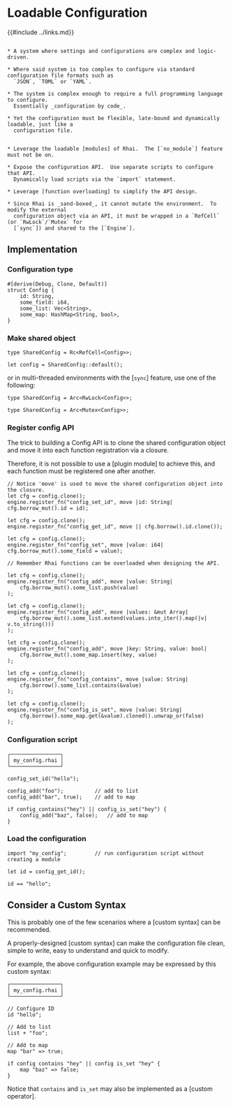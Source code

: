 Loadable Configuration
======================

{{#include ../links.md}}


```admonish info "Usage scenario"

* A system where settings and configurations are complex and logic-driven.

* Where said system is too complex to configure via standard configuration file formats such as
  `JSON`, `TOML` or `YAML`.

* The system is complex enough to require a full programming language to configure.
  Essentially _configuration by code_.

* Yet the configuration must be flexible, late-bound and dynamically loadable, just like a
  configuration file.
```

```admonish abstract "Key concepts"

* Leverage the loadable [modules] of Rhai.  The [`no_module`] feature must not be on.

* Expose the configuration API.  Use separate scripts to configure that API.
  Dynamically load scripts via the `import` statement.

* Leverage [function overloading] to simplify the API design.

* Since Rhai is _sand-boxed_, it cannot mutate the environment.  To modify the external
  configuration object via an API, it must be wrapped in a `RefCell` (or `RwLock`/`Mutex` for
  [`sync`]) and shared to the [`Engine`].
```


Implementation
--------------

### Configuration type

```rust,no_run
#[derive(Debug, Clone, Default)]
struct Config {
    id: String,
    some_field: i64,
    some_list: Vec<String>,
    some_map: HashMap<String, bool>,
}
```

### Make shared object

```rust,no_run
type SharedConfig = Rc<RefCell<Config>>;

let config = SharedConfig::default();
```

or in multi-threaded environments with the [`sync`] feature, use one of the following:

```rust,no_run
type SharedConfig = Arc<RwLock<Config>>;

type SharedConfig = Arc<Mutex<Config>>;
```

### Register config API

The trick to building a Config API is to clone the shared configuration object and move it into each
function registration via a closure.

Therefore, it is not possible to use a [plugin module] to achieve this, and each function must be
registered one after another.

```rust,no_run
// Notice 'move' is used to move the shared configuration object into the closure.
let cfg = config.clone();
engine.register_fn("config_set_id", move |id: String| cfg.borrow_mut().id = id);

let cfg = config.clone();
engine.register_fn("config_get_id", move || cfg.borrow().id.clone());

let cfg = config.clone();
engine.register_fn("config_set", move |value: i64| cfg.borrow_mut().some_field = value);

// Remember Rhai functions can be overloaded when designing the API.

let cfg = config.clone();
engine.register_fn("config_add", move |value: String|
    cfg.borrow_mut().some_list.push(value)
);

let cfg = config.clone();
engine.register_fn("config_add", move |values: &mut Array|
    cfg.borrow_mut().some_list.extend(values.into_iter().map(|v| v.to_string()))
);

let cfg = config.clone();
engine.register_fn("config_add", move |key: String, value: bool|
    cfg.borrow_mut().some_map.insert(key, value)
);

let cfg = config.clone();
engine.register_fn("config_contains", move |value: String|
    cfg.borrow().some_list.contains(&value)
);

let cfg = config.clone();
engine.register_fn("config_is_set", move |value: String|
    cfg.borrow().some_map.get(&value).cloned().unwrap_or(false)
);
```

### Configuration script

```rust,no_run
┌────────────────┐
│ my_config.rhai │
└────────────────┘

config_set_id("hello");

config_add("foo");          // add to list
config_add("bar", true);    // add to map

if config_contains("hey") || config_is_set("hey") {
    config_add("baz", false);   // add to map
}
```

### Load the configuration

```rust,no_run
import "my_config";         // run configuration script without creating a module

let id = config_get_id();

id == "hello";
```


Consider a Custom Syntax
------------------------

This is probably one of the few scenarios where a [custom syntax] can be recommended.

A properly-designed [custom syntax] can make the configuration file clean, simple to write,
easy to understand and quick to modify.

For example, the above configuration example may be expressed by this custom syntax:

```rust,no_run
┌────────────────┐
│ my_config.rhai │
└────────────────┘

// Configure ID
id "hello";

// Add to list
list + "foo";

// Add to map
map "bar" => true;

if config contains "hey" || config is_set "hey" {
    map "baz" => false;
}
```

Notice that `contains` and `is_set` may also be implemented as a [custom operator].
